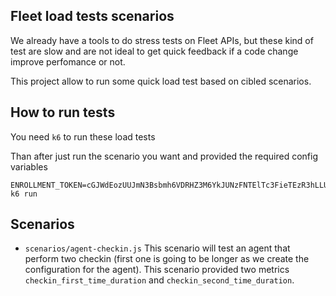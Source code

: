 ## Fleet load tests scenarios

We already have a tools to do stress tests on Fleet APIs, but these kind of test are slow and are not ideal to get quick feedback if a code change improve perfomance or not.

This project allow to run some quick load test based on cibled scenarios.

## How to run tests

You need `k6` to run these load tests

Than after just run the scenario you want and provided the required config variables

```shell
ENROLLMENT_TOKEN=cGJWdEozUUJmN3Bsbmh6VDRHZ3M6YkJUNzFNTElTc3FieTEzR3hLLUZPQQ== k6 run
```

## Scenarios

- `scenarios/agent-checkin.js` This scenario will test an agent that perform two checkin (first one is going to be longer as we create the configuration for the agent). This scenario provided two metrics `checkin_first_time_duration` and `checkin_second_time_duration`.
